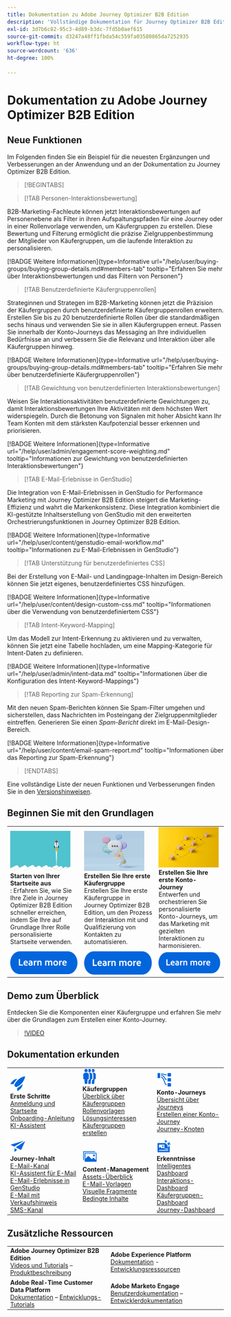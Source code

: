 ```yaml
---
title: Dokumentation zu Adobe Journey Optimizer B2B Edition
description: 'Vollständige Dokumentation für Journey Optimizer B2B Edition: Erkunden Sie die verfügbaren Ressourcen für Onboarding, die Erstellung von Käufergruppen, die Einrichtung von Konto-Journeys und die Verwaltung von Inhalten.'
exl-id: 3d7b6c82-95c3-4d89-b3dc-7fd5b0aef615
source-git-commit: d3247a48ff1fbda54c559fa03580865da7252935
workflow-type: ht
source-wordcount: '636'
ht-degree: 100%

---
```


# Dokumentation zu Adobe Journey Optimizer B2B Edition

## Neue Funktionen

Im Folgenden finden Sie ein Beispiel für die neuesten Ergänzungen und Verbesserungen an der Anwendung und an der Dokumentation zu Journey Optimizer B2B Edition.

>[!BEGINTABS]

>[!TAB Personen-Interaktionsbewertung]

B2B-Marketing-Fachleute können jetzt Interaktionsbewertungen auf Personenebene als Filter in ihren Aufspaltungspfaden für eine Journey oder in einer Rollenvorlage verwenden, um Käufergruppen zu erstellen. Diese Bewertung und Filterung ermöglicht die präzise Zielgruppenbestimmung der Mitglieder von Käufergruppen, um die laufende Interaktion zu personalisieren.

[!BADGE Weitere Informationen]{type=Informative url="/help/user/buying-groups/buying-group-details.md#members-tab" tooltip="Erfahren Sie mehr über Interaktionsbewertungen und das Filtern von Personen"}

>[!TAB Benutzerdefinierte Käufergruppenrollen]

Strateginnen und Strategen im B2B-Marketing können jetzt die Präzision der Käufergruppen durch benutzerdefinierte Käufergruppenrollen erweitern. Erstellen Sie bis zu 20 benutzerdefinierte Rollen über die standardmäßigen sechs hinaus und verwenden Sie sie in allen Käufergruppen erneut. Passen Sie innerhalb der Konto-Journeys das Messaging an Ihre individuellen Bedürfnisse an und verbessern Sie die Relevanz und Interaktion über alle Käufergruppen hinweg.

[!BADGE Weitere Informationen]{type=Informative url="/help/user/buying-groups/buying-group-details.md#members-tab" tooltip="Erfahren Sie mehr über benutzerdefinierte Käufergruppenrollen"}

>[!TAB Gewichtung von benutzerdefinierten Interaktionsbewertungen]

Weisen Sie Interaktionsaktivitäten benutzerdefinierte Gewichtungen zu, damit Interaktionsbewertungen Ihre Aktivitäten mit dem höchsten Wert widerspiegeln. Durch die Betonung von Signalen mit hoher Absicht kann Ihr Team Konten mit dem stärksten Kaufpotenzial besser erkennen und priorisieren.

[!BADGE Weitere Informationen]{type=Informative url="/help/user/admin/engagement-score-weighting.md" tooltip="Informationen zur Gewichtung von benutzerdefinierten Interaktionsbewertungen"}

>[!TAB E-Mail-Erlebnisse in GenStudio]

Die Integration von E-Mail-Erlebnissen in GenStudio for Performance Marketing mit Journey Optimizer B2B Edition steigert die Marketing-Effizienz und wahrt die Markenkonsistenz. Diese Integration kombiniert die KI-gestützte Inhaltserstellung von GenStudio mit den erweiterten Orchestrierungsfunktionen in Journey Optimizer B2B Edition.

[!BADGE Weitere Informationen]{type=Informative url="/help/user/content/genstudio-email-workflow.md" tooltip="Informationen zu E-Mail-Erlebnissen in GenStudio"}

>[!TAB Unterstützung für benutzerdefiniertes CSS]

Bei der Erstellung von E-Mail- und Landingpage-Inhalten im Design-Bereich können Sie jetzt eigenes, benutzerdefiniertes CSS hinzufügen.

[!BADGE Weitere Informationen]{type=Informative url="/help/user/content/design-custom-css.md" tooltip="Informationen über die Verwendung von benutzerdefiniertem CSS"}

>[!TAB Intent-Keyword-Mapping]

Um das Modell zur Intent-Erkennung zu aktivieren und zu verwalten, können Sie jetzt eine Tabelle hochladen, um eine Mapping-Kategorie für Intent-Daten zu definieren.

[!BADGE Weitere Informationen]{type=Informative url="/help/user/admin/intent-data.md" tooltip="Informationen über die Konfiguration des Intent-Keyword-Mappings"}

>[!TAB Reporting zur Spam-Erkennung]

Mit den neuen Spam-Berichten können Sie Spam-Filter umgehen und sicherstellen, dass Nachrichten im Posteingang der Zielgruppenmitglieder eintreffen. Generieren Sie einen _Spam-Bericht_ direkt im E-Mail-Design-Bereich.

[!BADGE Weitere Informationen]{type=Informative url="/help/user/content/email-spam-report.md" tooltip="Informationen über das Reporting zur Spam-Erkennung"}

>[!ENDTABS]

Eine vollständige Liste der neuen Funktionen und Verbesserungen finden Sie in den [Versionshinweisen](../user/release-notes/release-notes.md). <!-- Stay up-to-date with the latest changes in our documentation by visiting the [documentation updates page](using/rn/documentation-updates.md).-->

## Beginnen Sie mit den Grundlagen

<table style="table-layout:fixed">
  <tr style="border: 0;">
    <td>
    <a href="home-page.md"><img width="140px" src="./assets/launch.png" alt="Start der Produktnutzung"></a>
    <div><strong>Starten von Ihrer Startseite aus</strong><br/>: Erfahren Sie, wie Sie Ihre Ziele in Journey Optimizer B2B Edition schneller erreichen, indem Sie Ihre auf Grundlage Ihrer Rolle personalisierte Startseite verwenden.</div>
    </td>
      <td>
    <a href="buying-groups/buying-groups-overview.md"><img width="140px" src="./assets/communication.png" alt="Käufergruppen"></a>
    <div><strong>Erstellen Sie Ihre erste Käufergruppe</strong><br/>Erstellen Sie Ihre erste Käufergruppe in Journey Optimizer B2B Edition, um den Prozess der Interaktion mit und Qualifizierung von Kontakten zu automatisieren.</div>
    </td>
    <td>
    <a href="journeys/journey-overview.md"><img width="140px" src="./assets/flow.png" alt="Konto-Journeys"></a>
    <div><strong>Erstellen Sie Ihre erste Konto-Journey</strong><br/>Entwerfen und orchestrieren Sie personalisierte Konto-Journeys, um das Marketing mit gezielten Interaktionen zu harmonisieren. 
    </div>
    </td>
  </tr>
  <tr style="border: 0;">
    <td align="center"><a href="home-page.md"><img src="../assets/learn-more.svg" alt="Weitere Informationen"></a></td>
    <td align="center"><a href="buying-groups/buying-groups-overview.md"><img src="../assets/learn-more.svg" alt="Weitere Informationen"></a></td>
    <td align="center"><a href="journeys/journey-overview.md"><img src="../assets/learn-more.svg" alt="Weitere Informationen"></a></td>
    </tr>
</table>

## Demo zum Überblick

Entdecken Sie die Komponenten einer Käufergruppe und erfahren Sie mehr über die Grundlagen zum Erstellen einer Konto-Journey.

>[!VIDEO](https://video.tv.adobe.com/v/3432054?quality=12)

## Dokumentation erkunden

<table style="table-layout:auto">
  <tr style="border: 0;">
    <td>
      <img src="../assets/do-not-localize/icon-quick-start.svg" width="35px" alt="Erste Schritte"><br/>
      <strong>Erste Schritte</strong><br/><a href="home-page.md">Anmeldung und Startseite</a><br/><a href="./start/get-started.md">Onboarding-Anleitung</a> <br/><a href="./ai-assistant/ai-assistant-overview.md">KI-Assistent</a>
    </td>
    <!--
    <td>
      <img src="../assets/do-not-localize/icon-configure.svg" width="35px"><br/>
      <strong>Configuration<br/>administration</strong><br/><a href="using/configuration/channel-surfaces.md">Channel surfaces</a> - <a href="using/configuration/about-data-sources-events-actions.md">Configure journeys</a>  - <a href="using/administration/permissions-overview.md">Access control</a> - <a href="using/administration/sandboxes.md">Sandboxes management</a>
    </td> -->
    <td>
      <img src="../assets/do-not-localize/icon_audience.svg" width="35px" alt="Käufergruppen"><br/>
<strong>Käufergruppen</strong><br/><a href="./buying-groups/buying-groups-overview.md">Überblick über Käufergruppen</a><br/><a href="./buying-groups/buying-groups-role-templates.md">Rollenvorlagen</a><br/><a href="./buying-groups/solution-interests.md">Lösungsinteressen</a><br/><a href="./buying-groups/buying-groups-create.md">Käufergruppen erstellen</a>
    </td>
    <td>
      <img src="../assets/do-not-localize/icon-paths.svg" width="35px" alt="Konto-Journeys"><br/>
      <strong>Konto-Journeys</strong><br/><a href="./journeys/journey-overview.md">Übersicht über Journeys</a><br/><a href="./journeys/journey-overview.md#create-an-account-journey">Erstellen einer Konto-Journey</a><br/><a href="./journeys/journey-nodes.md">Journey-Knoten</a>
    </td>
  </tr>
  <tr style="border: 0;">
    <td>
      <img src="../assets/do-not-localize/icon-campaign.svg" width="35px" alt="Journey-Inhalt"><br/>
      <strong>Journey-Inhalt</strong><br/><a href="./content/add-email.md">E-Mail-Kanal</a><br/><a href="./content/ai-assistant-emails.md">KI-Assistent für E-Mail</a><br/><a href="./content/genstudio-email-workflow.md">E-Mail-Erlebnisse in GenStudio</a><br/><a href="./content/sales-alert-email.md">E-Mail mit Verkaufshinweis</a><br/><a href="./content/sms-authoring.md">SMS-Kanal</a>
    </td>
        <td>
      <img src="../assets/do-not-localize/icon_assets.svg" width="35px" alt="Content-Management"><br/>
<strong>Content-Management</strong><br/><a href="./content/assets-overview.md">Assets-Überblick</a><br/><a href="./content/email-templates.md">E-Mail-Vorlagen</a><br/><a href="./content/fragments.md">Visuelle Fragmente</a><br/><a href="./content/conditional-content.md">Bedingte Inhalte</a>
    </td>
    <td>
      <img src="../assets/do-not-localize/icon-offer.svg" width="35px" alt="Erkenntnisse und Dashboards"><br/>
<strong>Erkenntnisse</strong><br/><a href="./dashboards/intelligent-dashboard.md">Intelligentes Dashboard</a><br/><a href="./dashboards/engagement-dashboard.md">Interaktions-Dashboard</a><br/><a href="./dashboards/buying-groups-dashboard.md">Käufergruppen-Dashboard</a><br/><a href="./dashboards/journeys-dashboard.md">Journey-Dashboard</a>
    </td>

</tr>
</table>

## Zusätzliche Ressourcen

<table style="table-layout:fixed"><tr style="border: 0;">
<tr><td><strong>Adobe Journey Optimizer B2B Edition</strong><br/>
<a href="https://experienceleague.adobe.com/de/docs/journey-optimizer-b2b-learn/tutorials/overview" target="_blank">Videos und Tutorials</a> – <a href="https://helpx.adobe.com/de/legal/product-descriptions/adobe-journey-optimizer-b2b.html" target="_blank">Produktbeschreibung</a> <!-- - <a href="https://www.adobe.com/content/dam/cc/en/security/pdfs/AJO_SecurityOverview.pdf" target="_blank">Security overview (PDF)</a> - <a href="https://developer.adobe.com/journey-optimizer-apis/" target="_blank">APIs reference</a> - <a href="https://experienceleague.adobe.com/tools/ajo-schemas/schema-dictionary.html" target="_blank">Journey Optimizer Schema Dictionary</a> -->
</td>
<td><strong>Adobe Experience Platform</strong><br/>
<a href="https://experienceleague.adobe.com/de/docs/experience-platform/landing/home" target="_blank">Dokumentation</a> - <a href="https://business.adobe.com/de/products/experience-platform/documentation-and-developer-resources.html" target="_blank">Entwicklungsressourcen</a>
</td></tr>
<tr><td><strong>Adobe Real-Time Customer Data Platform</strong><br/>
<a href="https://experienceleague.adobe.com/de/docs/experience-platform/rtcdp/home" target="_blank">Dokumentation</a> – <a href="https://experienceleague.adobe.com/de/docs/platform-learn/getting-started-for-data-architects-and-data-engineers/overview" target="_blank">Entwicklungs-Tutorials</a>
</td><td><strong>Adobe Marketo Engage</strong><br/>
<a href="https://experienceleague.adobe.com/de/docs/marketo/using/home" target="_blank">Benutzerdokumentation</a> – <a href="https://experienceleague.adobe.com/de/docs/marketo-developer/marketo/home" target="_blank">Entwicklerdokumentation</a>
</td>
</tr></table>

